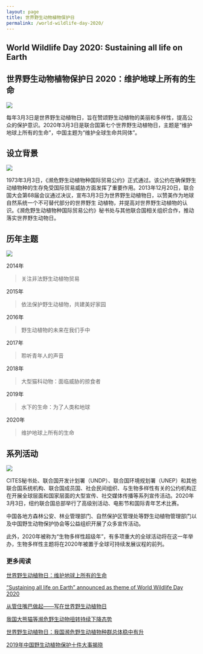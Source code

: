 ```yaml
---
layout: page
title: 世界野生动物植物保护日
permalink: /world-wildlife-day-2020/
---
```

## World Wildlife Day 2020: Sustaining all life on Earth
## 世界野生动物植物保护日 2020：维护地球上所有的生命 


![](https://mmbiz.qpic.cn/mmbiz_jpg/ia4LgNFZ4nN5zyZRRQAwwqNtv86CslXaSTnao0GdBqQqibZHYYUNDavmpgtCy2lJjoGiclE2mH7Eu7vBvx7WDTgZw/640?wx_fmt=jpeg&tp=webp&wxfrom=5&wx_lazy=1&wx_co=1)

每年3月3日是世界野生动植物日，旨在赞颂野生动植物的美丽和多样性，提高公众的保护意识。2020年3月3日是联合国第七个世界野生动植物日，主题是“维护地球上所有的生命”，中国主题为“维护全球生命共同体”。

## 设立背景

![](https://mmbiz.qpic.cn/mmbiz_jpg/ia4LgNFZ4nN5zyZRRQAwwqNtv86CslXaSWJmC605dXhO5yebaYqnXkLvMlIKPHibZYQksFHxwBS9cjo9AzS4R6og/640?wx_fmt=jpeg&tp=webp&wxfrom=5&wx_lazy=1&wx_co=1)

1973年3月3日，《濒危野生动植物种国际贸易公约》正式通过。该公约在确保野生动植物种的生存免受国际贸易威胁方面发挥了重要作用。2013年12月20日，联合国大会第68届会议通过决议，宣布3月3日为世界野生动植物日，以赞美作为地球自然系统一个不可替代部分的世界野生 动植物，并提高对世界野生动植物的认识。《濒危野生动植物种国际贸易公约》秘书处与其他联合国相关组织合作，推动落实世界野生动物日。

## 历年主题

![](https://mmbiz.qpic.cn/mmbiz_jpg/ia4LgNFZ4nN5zyZRRQAwwqNtv86CslXaSJGhFdgwb0vUOPMpYtb9F394lIAbWXs8o33Od861O5NbAKVmzzqUTnA/640?wx_fmt=jpeg&tp=webp&wxfrom=5&wx_lazy=1&wx_co=1)

2014年
>关注非法野生动植物贸易

2015年
>依法保护野生动植物，共建美好家园

2016年
>野生动植物的未来在我们手中

2017年
>聆听青年人的声音

2018年
>大型猫科动物：面临威胁的掠食者

2019年
>水下的生命：为了人类和地球

2020年
>维护地球上所有的生命

## 系列活动

![](https://mmbiz.qpic.cn/mmbiz_jpg/ia4LgNFZ4nN5zyZRRQAwwqNtv86CslXaSapCyZyEDztABdQAHLNHhxYLQmDJLTy2XEWoRdBq0TET5fyBN2VEicLQ/640?wx_fmt=jpeg&tp=webp&wxfrom=5&wx_lazy=1&wx_co=1)

CITES秘书处、联合国开发计划署（UNDP）、联合国环境规划署（UNEP）和其他联合国系统机构、联合国成员国、社会民间组织、与生物多样性有关的公约机构正在开展全球层面和国家层面的大型宣传、社交媒体传播等系列宣传活动。2020年3月3日，纽约联合国总部举行了高级别活动、电影节和国际青年艺术比赛。

中国各地方森林公安、林业管理部门、自然保护区管理处等野生动植物管理部门以及中国野生动物保护协会等公益组织开展了众多宣传活动。

此外，2020年被称为“生物多样性超级年”，有多项重大的全球活动将在这一年举办，生物多样性主题将在2020年被置于全球可持续发展议程的前列。

### 更多阅读
[世界野生动植物日：维护地球上所有的生命](https://news.un.org/zh/story/2020/03/1051901)

[“Sustaining all life on Earth” announced as theme of World Wildlife Day 2020](/https://www.cites.org/eng/news/sustaining_all_life_on_Earth_announced_as_theme_of_World_Wildlife_Day_2020_19112019)

[从管住嘴巴做起——写在世界野生动植物日](http://m.xinhuanet.com/2020-03/03/c_1125656696.htm)

[我国大熊猫等濒危野生动物扭转持续下降态势](http://www.xinhuanet.com/politics/2020-03/03/c_1125656327.htm)

[世界野生动植物日：我国濒危野生动植物种群总体稳中有升](http://www.kepu.gov.cn/www/article/dtxw/577cdf0a78f14c94a632229bff407acd)

[2019年中国野生动植物保护十件大事揭晓](https://cn.chinadaily.com.cn/a/202003/03/WS5e5e28b5a3107bb6b57a3f25.html)
